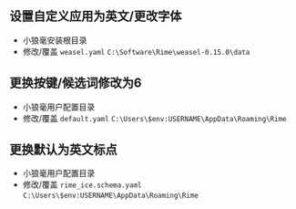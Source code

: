 ## 设置自定义应用为英文/更改字体
- 小狼毫安装根目录
- 修改/覆盖 `weasel.yaml`
`C:\Software\Rime\weasel-0.15.0\data`


 ## 更换按键/候选词修改为6
- 小狼毫用户配置目录
- 修改/覆盖 `default.yaml`
 `C:\Users\$env:USERNAME\AppData\Roaming\Rime`

 ## 更换默认为英文标点
- 小狼毫用户配置目录
- 修改/覆盖 `rime_ice.schema.yaml`
 `C:\Users\$env:USERNAME\AppData\Roaming\Rime`